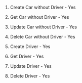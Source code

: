 1. Create Car without Driver - Yes
2. Get Car without Driver - Yes
3. Update Car without Driver - Yes
4. Delete Car without Driver - Yes

5. Create Driver - Yes
6. Get Driver - Yes
7. Update Driver - Yes
8. Delete Driver - Yes
